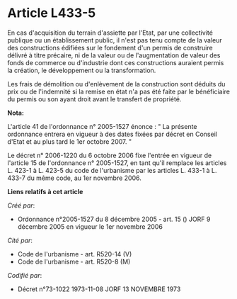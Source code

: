 # Article L433-5

En cas d'acquisition du terrain d'assiette par l'Etat, par une collectivité publique ou un établissement public, il n'est pas
tenu compte de la valeur des constructions édifiées sur le fondement d'un permis de construire délivré à titre précaire, ni
de la valeur ou de l'augmentation de valeur des fonds de commerce ou d'industrie dont ces constructions auraient permis la
création, le développement ou la transformation.

Les frais de démolition ou d'enlèvement de la construction sont déduits du prix ou de l'indemnité si la remise en état n'a
pas été faite par le bénéficiaire du permis ou son ayant droit avant le transfert de propriété.

**Nota:**

L'article 41 de l'ordonnance n° 2005-1527 énonce : " La présente ordonnance entrera en vigueur à des dates fixées par décret
en Conseil d'Etat et au plus tard le 1er octobre 2007. " 

Le décret n° 2006-1220 du 6 octobre 2006 fixe l'entrée en vigueur de l'article 15 de l'ordonnance n° 2005-1527, en tant qu'il
remplace les articles L. 423-1 à L. 423-5 du code de l'urbanisme par les articles L. 433-1 à L. 433-7 du même code, au 1er
novembre 2006.

**Liens relatifs à cet article**

_Créé par_:

  - Ordonnance n°2005-1527 du 8 décembre 2005 - art. 15 () JORF 9 décembre 2005 en vigueur le 1er novembre 2006

_Cité par_:

  - Code de l'urbanisme - art. R520-14 (V)
  - Code de l'urbanisme - art. R520-8 (M)

_Codifié par_:

  - Décret n°73-1022 1973-11-08 JORF 13 NOVEMBRE 1973
